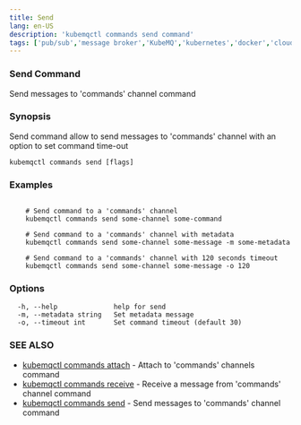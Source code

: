```yaml
---
title: Send
lang: en-US
description: 'kubemqctl commands send command'
tags: ['pub/sub','message broker','KubeMQ','kubernetes','docker','cloud native','message queue','go']
---
```


### Send Command

Send messages to 'commands' channel command

### Synopsis

Send command allow to send messages to 'commands' channel with an option to set command time-out

```
kubemqctl commands send [flags]
```

### Examples

```

	# Send command to a 'commands' channel
	kubemqctl commands send some-channel some-command
	
	# Send command to a 'commands' channel with metadata
	kubemqctl commands send some-channel some-message -m some-metadata
	
	# Send command to a 'commands' channel with 120 seconds timeout
	kubemqctl commands send some-channel some-message -o 120

```

### Options

```
  -h, --help              help for send
  -m, --metadata string   Set metadata message
  -o, --timeout int       Set command timeout (default 30)
```

### SEE ALSO

* [kubemqctl commands attach](kubemqctl_commands_attach.md)	 - Attach to 'commands' channels command
* [kubemqctl commands receive](kubemqctl_commands_receive.md)	 - Receive a message from 'commands' channel command
* [kubemqctl commands send](kubemqctl_commands_send.md)	 - Send messages to 'commands' channel command

